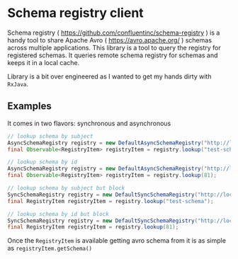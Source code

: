 # Schema registry client
Schema registry ( https://github.com/confluentinc/schema-registry ) is a handy tool to share Apache Avro ( https://avro.apache.org/ ) schemas across multiple applications. 
This library is a tool to query the registry for registered schemas. 
It queries remote schema registry for schemas and keeps it in a local cache.

Library is a bit over engineered as I wanted to get my hands dirty with `RxJava`.

## Examples

It comes in two flavors: synchronous and asynchronous
 
```java
// lookup schema by subject
AsyncSchemaRegistry registry = new DefaultAsyncSchemaRegistry("http://localhost:" + server.getPort());
final Observable<RegistryItem> registryItem = registry.lookup("test-schema");
```

```java
// lookup schema by id
AsyncSchemaRegistry registry = new DefaultAsyncSchemaRegistry("http://localhost:8090");
final Observable<RegistryItem> registryItem = registry.lookup(81);
```

```java
// lookup schema by subject but block 
SyncSchemaRegistry registry = new DefaultSyncSchemaRegistry("http://localhost:8090");
final RegistryItem registryItem = registry.lookup("test-schema");
```

```java
// lookup schema by id but block
SyncSchemaRegistry registry = new DefaultSyncSchemaRegistry("http://localhost:8090");
final RegistryItem registryItem = registry.lookup(81);
```

Once the `RegistryItem` is available getting avro schema from it is as simple as `registryItem.getSchema()`
